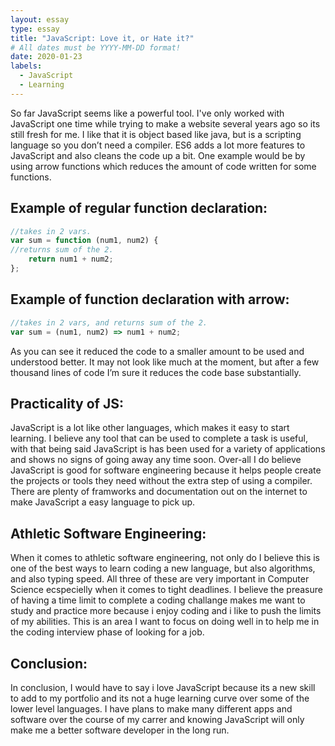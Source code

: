 ```yaml
---
layout: essay
type: essay
title: "JavaScript: Love it, or Hate it?"
# All dates must be YYYY-MM-DD format!
date: 2020-01-23
labels:
  - JavaScript
  - Learning
---
```


So far JavaScript seems like a powerful tool. I've only worked with JavaScript one time while trying to make a website several years ago so its still fresh for me. I like that it is object based like java, but is a scripting language so you don’t need a compiler. ES6 adds a lot more features to JavaScript and also cleans the code up a bit. One example would be by using arrow functions which reduces the amount of code written for some functions.

Example of regular function declaration:
---
```js
//takes in 2 vars.
var sum = function (num1, num2) {
//returns sum of the 2.
    return num1 + num2;
};
```

Example of function declaration with arrow:
---
```js
//takes in 2 vars, and returns sum of the 2.
var sum = (num1, num2) => num1 + num2;
```
As you can see it reduced the code to a smaller amount to be used and understood better. It may not look like much at the moment, but after a few thousand lines of code I’m sure it reduces the code base substantially.

Practicality of JS:
---
JavaScript is a lot like other languages, which makes it easy to start learning. I believe any tool that can be used to complete a task is useful, with that being said JavaScript is has been used for a variety of applications and shows no signs of going away any time soon. Over-all I do believe JavaScript is good for software engineering because it helps people create the projects or tools they need without the extra step of using a compiler. There are plenty of framworks and documentation out on the internet to make JavaScript a easy language to pick up.


Athletic Software Engineering:
---
When it comes to athletic software engineering, not only do I believe this is one of the best ways to learn coding a new language, but also algorithms, and also typing speed. All three of these are very important in Computer Science ecspecielly when it comes to tight deadlines. I believe the preasure of having a time limit to complete a coding challange makes me want to study and practice more because i enjoy coding and i like to push the limits of my abilities. This is an area I want to focus on doing well in to help me in the coding interview phase of looking for a job. 

Conclusion:
---
In conclusion, I would have to say i love JavaScript because its a new skill to add to my portfolio and its not a huge learning curve over some of the lower level languages. I have plans to make many different apps and software over the course of my carrer and knowing JavaScript will only make me a better software developer in the long run.






